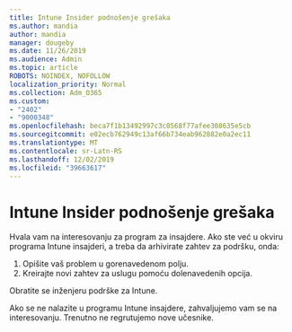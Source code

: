 ```yaml
---
title: Intune Insider podnošenje grešaka
ms.author: mandia
author: mandia
manager: dougeby
ms.date: 11/26/2019
ms.audience: Admin
ms.topic: article
ROBOTS: NOINDEX, NOFOLLOW
localization_priority: Normal
ms.collection: Adm_O365
ms.custom:
- "2402"
- "9000348"
ms.openlocfilehash: beca7f1b13492997c3c0568f77afee308635e5cb
ms.sourcegitcommit: e02ecb762949c13af66b734eab962882e0a2ec11
ms.translationtype: MT
ms.contentlocale: sr-Latn-RS
ms.lasthandoff: 12/02/2019
ms.locfileid: "39663617"
---
```

# <a name="intune-insider-bug-filing"></a>Intune Insider podnošenje grešaka

Hvala vam na interesovanju za program za insajdere. Ako ste već u okviru programa Intune insajderi, a treba da arhivirate zahtev za podršku, onda:

1. Opišite vaš problem u gorenavedenom polju.
2. Kreirajte novi zahtev za uslugu pomoću dolenavedenih opcija.

Obratite se inženjeru podrške za Intune.

Ako se ne nalazite u programu Intune insajdere, zahvaljujemo vam se na interesovanju. Trenutno ne regrutujemo nove učesnike.
